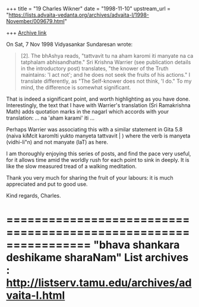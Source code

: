 +++
title = "19 Charles Wikner"
date = "1998-11-10"
upstream_url = "https://lists.advaita-vedanta.org/archives/advaita-l/1998-November/009679.html"

+++
[Archive link](https://lists.advaita-vedanta.org/archives/advaita-l/1998-November/009679.html)

On Sat, 7 Nov 1998 Vidyasankar Sundaresan <vidya at CCO.CALTECH.EDU> wrote:

> [2]. The bhAshya reads, "tattvavit tu na aham karomi iti manyate na ca
> tatphalam abhisandhatte." Sri Krishna Warrier (see publication details in
> the introductory post) translates, "the knower of the Truth maintains: 'I
> act not'; and he does not seek the fruits of his actions." I translate
> differently, as "The Self-knower does not think, 'I do." To my mind, the
> difference is somewhat significant.

That is indeed a significant point, and worth highlighting as you have
done.  Interestingly, the text that I have with Warrier's translation
(Sri Ramakrishna Math) adds quotation marks in the nagarI which accords
with your translation: ... na 'aham karami' iti ...

Perhaps Warrier was associating this with a similar statement in Gita
5.8 (naiva kiMcit karomIti yukto manyeta tattvavit | ) where the verb
is manyeta (vidhi-li"n) and not manyate (laT) as here.

I am thoroughly enjoying this series of posts, and find the pace very
useful, for it allows time amid the worldly rush for each point to sink
in deeply.  It is like the slow measured tread of a walking meditation.

Thank you very much for sharing the fruit of your labours: it is much
appreciated and put to good use.

Kind regards, Charles.

================================================================
"bhava shankara deshikame sharaNam"
List archives : http://listserv.tamu.edu/archives/advaita-l.html
================================================================

